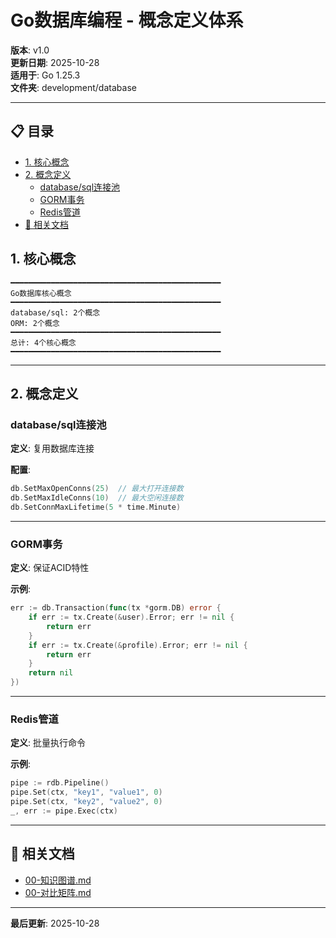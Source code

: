 # Go数据库编程 - 概念定义体系

**版本**: v1.0  
**更新日期**: 2025-10-28  
**适用于**: Go 1.25.3  
**文件夹**: development/database

---

## 📋 目录


- [1. 核心概念](#1-核心概念)
- [2. 概念定义](#2-概念定义)
  - [database/sql连接池](#databasesql连接池)
  - [GORM事务](#gorm事务)
  - [Redis管道](#redis管道)
- [🔗 相关文档](#-相关文档)

## 1. 核心概念

```text
━━━━━━━━━━━━━━━━━━━━━━━━━━━━━━━━━━━━━━━━━━━━━━━
Go数据库核心概念
━━━━━━━━━━━━━━━━━━━━━━━━━━━━━━━━━━━━━━━━━━━━━━━
database/sql: 2个概念
ORM: 2个概念
━━━━━━━━━━━━━━━━━━━━━━━━━━━━━━━━━━━━━━━━━━━━━━━
总计: 4个核心概念
━━━━━━━━━━━━━━━━━━━━━━━━━━━━━━━━━━━━━━━━━━━━━━━
```

---

## 2. 概念定义

### database/sql连接池

**定义**: 复用数据库连接

**配置**:
```go
db.SetMaxOpenConns(25)  // 最大打开连接数
db.SetMaxIdleConns(10)  // 最大空闲连接数
db.SetConnMaxLifetime(5 * time.Minute)
```

---

### GORM事务

**定义**: 保证ACID特性

**示例**:
```go
err := db.Transaction(func(tx *gorm.DB) error {
    if err := tx.Create(&user).Error; err != nil {
        return err
    }
    if err := tx.Create(&profile).Error; err != nil {
        return err
    }
    return nil
})
```

---

### Redis管道

**定义**: 批量执行命令

**示例**:
```go
pipe := rdb.Pipeline()
pipe.Set(ctx, "key1", "value1", 0)
pipe.Set(ctx, "key2", "value2", 0)
_, err := pipe.Exec(ctx)
```

---

## 🔗 相关文档

- [00-知识图谱.md](./00-知识图谱.md)
- [00-对比矩阵.md](./00-对比矩阵.md)

---

**最后更新**: 2025-10-28

